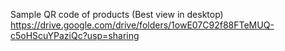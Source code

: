 Sample QR code of products (Best view in desktop)
https://drive.google.com/drive/folders/1owE07C92f88FTeMUQ-c5oHScuYPaziQc?usp=sharing
